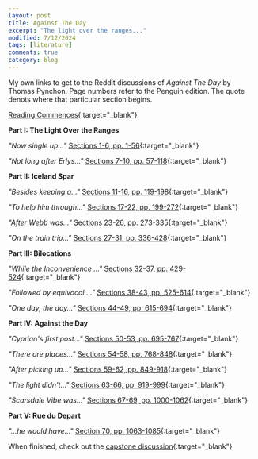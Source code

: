 ```yaml
---
layout: post
title: Against The Day
excerpt: "The light over the ranges..."
modified: 7/12/2024
tags: [literature]
comments: true
category: blog
---
```


My own links to get to the Reddit discussions of _Against The Day_ by Thomas Pynchon. Page numbers refer to the Penguin edition. The quote denots where that particular section begins.

[Reading Commences](https://www.reddit.com/r/ThomasPynchon/comments/r2o2pk/against_the_day_group_read_week_1_reading/?sort=top){:target="\_blank"}

**Part I: The Light Over the Ranges**

*"Now single up..."*
[Sections 1-6, pp. 1-56](https://www.reddit.com/r/ThomasPynchon/comments/r7yjzd/against_the_day_group_read_week_2_sections_16/?sort=top){:target="\_blank"}

*"Not long after Erlys..."*
[Sections 7-10, pp. 57-118](https://www.reddit.com/r/ThomasPynchon/comments/rf38nu/against_the_day_group_read_week_3_sections_710/?sort=top){:target="\_blank"}

**Part II: Iceland Spar**

*"Besides keeping a..."*
[Sections 11-16, pp. 119-198](https://www.reddit.com/r/ThomasPynchon/comments/ritbpz/against_the_day_group_read_week_4_sections_1116/?sort=top){:target="\_blank"}

*"To help him through..."*
[Sections 17-22, pp. 199-272](https://www.reddit.com/r/ThomasPynchon/comments/ro1jrj/against_the_day_group_read_week_5_sections_1722/?sort=top){:target="\_blank"}

*"After Webb was..."*
[Sections 23-26, pp. 273-335](https://www.reddit.com/r/ThomasPynchon/comments/rssnj2/against_the_day_group_read_week_6_sections_23_26/?sort=top){:target="\_blank"}

*"On the train trip..."*
[Sections 27-31, pp. 336-428](https://www.reddit.com/r/ThomasPynchon/comments/s3kv5a/against_the_day_group_read_week_8_sections_27_31/?sort=top){:target="\_blank"}


**Part III: Bilocations**

*"While the Inconvenience ..."*
[Sections 32-37, pp. 429-524](https://www.reddit.com/r/ThomasPynchon/comments/s9pm0a/against_the_day_group_read_week_9_sections_3237/?sort=top){:target="\_blank"}

*"Followed by equivocal ..."*
[Sections 38-43, pp. 525-614](https://www.reddit.com/r/ThomasPynchon/comments/shc06q/sections_3843/?sort=top){:target="\_blank"}

*"One day, the day..."*
[Sections 44-49, pp. 615-694](https://www.reddit.com/r/ThomasPynchon/comments/skf0bh/against_the_day_group_read_week_11_sections_4449/?sort=top){:target="\_blank"}

**Part IV: Against the Day**

*"Cyprian's first post..."*
[Sections 50-53, pp. 695-767](https://www.reddit.com/r/ThomasPynchon/comments/sqzvya/against_the_day_group_read_week_12_sections_5053/?sort=top){:target="\_blank"}

*"There are places..."*
[Sections 54-58, pp. 768-848](https://www.reddit.com/r/ThomasPynchon/comments/svvd4p/atd_group_read_week_13_sections_54_to_58/?sort=top){:target="\_blank"}

*"After picking up..."*
[Sections 59-62, pp. 849-918](https://www.reddit.com/r/ThomasPynchon/comments/t0xhdl/against_the_day_week_14_sections_59_through_62/?sort=top){:target="\_blank"}

*"The light didn't..."*
[Sections 63-66, pp. 919-999](https://www.reddit.com/r/ThomasPynchon/comments/t6uu6t/against_the_day_week_15_sections_63_through_66/?sort=top){:target="\_blank"}

*"Scarsdale Vibe was..."*
[Sections 67-69, pp. 1000-1062](https://www.reddit.com/r/ThomasPynchon/comments/tbq3ln/against_the_day_reading_group_week_16_sections_67/?sort=top){:target="\_blank"}

**Part V: Rue du Depart**

*"...he would have..."*
[Section 70, pp. 1063-1085](https://www.reddit.com/r/ThomasPynchon/comments/th42qc/against_the_day_reading_group_week_17_section_70/?sort=top){:target="\_blank"}

When finished, check out the [capstone discussion](https://www.reddit.com/r/ThomasPynchon/comments/tnkc8j/against_the_day_group_read_capstone/?sort=top){:target="\_blank"}